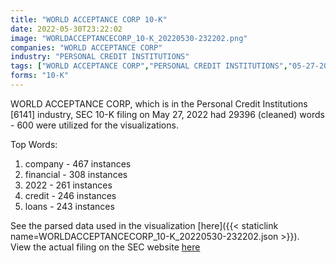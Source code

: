 ```yaml
---
title: "WORLD ACCEPTANCE CORP 10-K"
date: 2022-05-30T23:22:02
image: "WORLDACCEPTANCECORP_10-K_20220530-232202.png"
companies: "WORLD ACCEPTANCE CORP"
industry: "PERSONAL CREDIT INSTITUTIONS"
tags: ["WORLD ACCEPTANCE CORP","PERSONAL CREDIT INSTITUTIONS","05-27-2022","10-K"]
forms: "10-K"
---
```

WORLD ACCEPTANCE CORP, which is in the Personal Credit Institutions [6141] industry, SEC 10-K filing on May 27, 2022 had 29396 (cleaned) words - 600 were utilized for the visualizations.

Top Words:
1. company - 467 instances
2. financial - 308 instances
3. 2022 - 261 instances
4. credit - 246 instances
5. loans - 243 instances


See the parsed data used in the visualization [here]({{< staticlink name=WORLDACCEPTANCECORP_10-K_20220530-232202.json >}}).  
View the actual filing on the SEC website [here](https://www.sec.gov/Archives/edgar/data/108385/0000108385-22-000022.txt)
